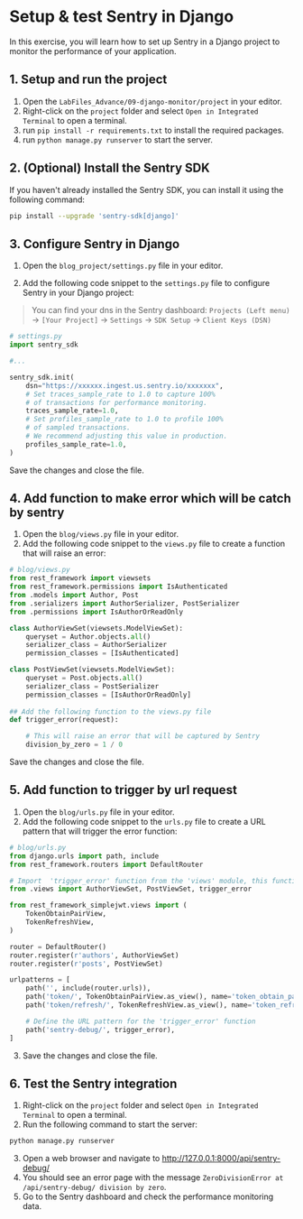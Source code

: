 
# Setup & test Sentry in Django

In this exercise, you will learn how to set up Sentry in a Django project to monitor the performance of your application.

## 1. Setup and run the project

1. Open the `LabFiles_Advance/09-django-monitor/project` in your editor.
2. Right-click on the `project` folder and select `Open in Integrated Terminal` to open a terminal.
3. run `pip install -r requirements.txt` to install the required packages.
4. run `python manage.py runserver` to start the server.

## 2. (Optional) Install the Sentry SDK

If you haven't already installed the Sentry SDK, you can install it using the following command:

```bash
pip install --upgrade 'sentry-sdk[django]'
```

## 3. Configure Sentry in Django

1. Open the `blog_project/settings.py` file in your editor.

2. Add the following code snippet to the `settings.py` file to configure Sentry in your Django project:

> You can find your dns in the Sentry dashboard: `Projects (Left menu)` ->  `[Your Project]` -> `Settings` -> `SDK Setup` -> `Client Keys (DSN)`

```python
# settings.py
import sentry_sdk

#...

sentry_sdk.init(
    dsn="https://xxxxxx.ingest.us.sentry.io/xxxxxxx",
    # Set traces_sample_rate to 1.0 to capture 100%
    # of transactions for performance monitoring.
    traces_sample_rate=1.0,
    # Set profiles_sample_rate to 1.0 to profile 100%
    # of sampled transactions.
    # We recommend adjusting this value in production.
    profiles_sample_rate=1.0,
)
```

Save the changes and close the file.

## 4. Add function to make error which will be catch by sentry

1. Open the `blog/views.py` file in your editor.
2. Add the following code snippet to the `views.py` file to create a function that will raise an error:

```python
# blog/views.py
from rest_framework import viewsets
from rest_framework.permissions import IsAuthenticated
from .models import Author, Post
from .serializers import AuthorSerializer, PostSerializer
from .permissions import IsAuthorOrReadOnly

class AuthorViewSet(viewsets.ModelViewSet):
    queryset = Author.objects.all()
    serializer_class = AuthorSerializer
    permission_classes = [IsAuthenticated]

class PostViewSet(viewsets.ModelViewSet):
    queryset = Post.objects.all()
    serializer_class = PostSerializer
    permission_classes = [IsAuthorOrReadOnly]
    
## Add the following function to the views.py file
def trigger_error(request):

    # This will raise an error that will be captured by Sentry
    division_by_zero = 1 / 0
```

Save the changes and close the file.

## 5. Add function to trigger by url request

1. Open the `blog/urls.py` file in your editor.
2. Add the following code snippet to the `urls.py` file to create a URL pattern that will trigger the error function:

```python
# blog/urls.py
from django.urls import path, include
from rest_framework.routers import DefaultRouter

# Import  'trigger_error' function from the 'views' module, this function will be used to trigger an error
from .views import AuthorViewSet, PostViewSet, trigger_error

from rest_framework_simplejwt.views import (
    TokenObtainPairView,
    TokenRefreshView,
)

router = DefaultRouter()
router.register(r'authors', AuthorViewSet)
router.register(r'posts', PostViewSet)

urlpatterns = [
    path('', include(router.urls)),
    path('token/', TokenObtainPairView.as_view(), name='token_obtain_pair'),
    path('token/refresh/', TokenRefreshView.as_view(), name='token_refresh'),

    # Define the URL pattern for the 'trigger_error' function
    path('sentry-debug/', trigger_error),
]
```

3. Save the changes and close the file.

## 6. Test the Sentry integration

1. Right-click on the `project` folder and select `Open in Integrated Terminal` to open a terminal.
2. Run the following command to start the server:

```bash
python manage.py runserver
```

3. Open a web browser and navigate to http://127.0.0.1:8000/api/sentry-debug/
4. You should see an error page with the message `ZeroDivisionError at /api/sentry-debug/ division by zero`.
5. Go to the Sentry dashboard and check the performance monitoring data.